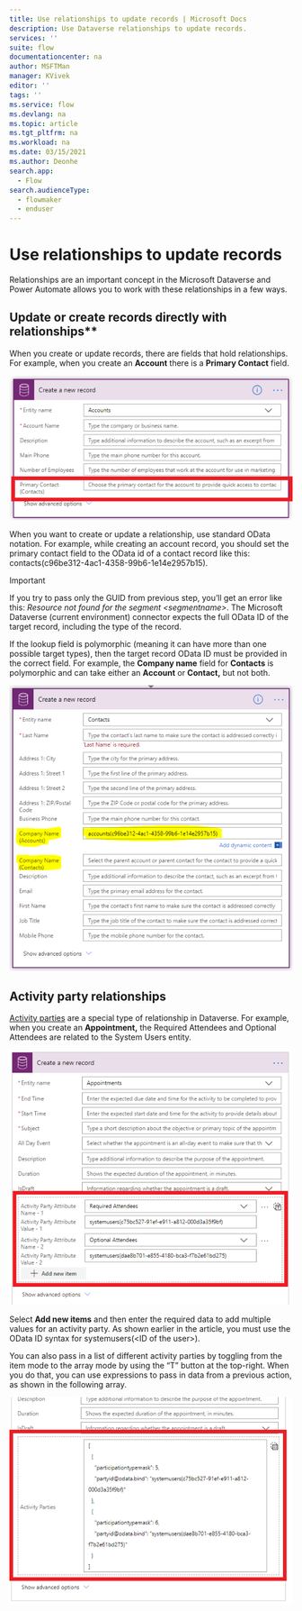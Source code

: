 ```yaml
---
title: Use relationships to update records | Microsoft Docs
description: Use Dataverse relationships to update records.
services: ''
suite: flow
documentationcenter: na
author: MSFTMan
manager: KVivek
editor: ''
tags: ''
ms.service: flow
ms.devlang: na
ms.topic: article
ms.tgt_pltfrm: na
ms.workload: na
ms.date: 03/15/2021
ms.author: Deonhe
search.app: 
  - Flow
search.audienceType: 
  - flowmaker
  - enduser
---
```


# Use relationships to update records

Relationships are an important concept in the Microsoft Dataverse and Power Automate allows you to work with these relationships in a few ways.

## Update or create records directly with relationships**

When you create or update records, there are fields that hold relationships. For example, when you create an **Account** there is a **Primary Contact** field.

<!--Todo update image tip1-->
![Primary contact field](../media/relationships/6a2f598eedbd1b1402e5eefd60c10b2e.png)

When you want to create or update a relationship, use standard OData notation. For example, while creating an account record, you should set the primary contact field to the OData id of a contact record like this: contacts(c96be312-4ac1-4358-99b6-1e14e2957b15).

>[!IMPORTANT]
>If you try to pass only the GUID from previous step, you’ll get an error like this: *Resource not found for the segment \<segmentname\>*. The Microsoft Dataverse (current environment) connector expects the full OData ID of the target record, including the type of the record.

If the lookup field is polymorphic (meaning it can have more than one possible target types), then the target record OData ID must be provided in the correct field. For example, the **Company name** field for **Contacts** is polymorphic and can take either an **Account** or **Contact,** but not both.

<!--Todo update image tip1-->
![Polymorphic field notation](../media/relationships/8e2663727996e400c7c7150f230f1456.png)

## Activity party relationships

[Activity parties](https://docs.microsoft.com/dynamics365/customer-engagement/web-api/activityparty) are
a special type of relationship in Dataverse. For example, when you create
an **Appointment,** the Required Attendees and Optional Attendees are related to
the System Users entity.

<!--Todo update image tip1-->
![Activity party](../media/relationships/15e311799b2a5011f84847c60dd501cc.png)

Select **Add new items** and then enter the required data to add multiple values
for an activity party. As shown earlier in the article, you must use the OData
ID syntax for systemusers(\<ID of the user\>).

You can also pass in a list of different activity parties by toggling from the
item mode to the array mode by using the “T” button at the top-right. When you
do that, you can use expressions to pass in data from a previous action, as
shown in the following array.

![Array mode activity party](../media/relationships/c8bcf1773ec528342b643cbe95e797ac.png)